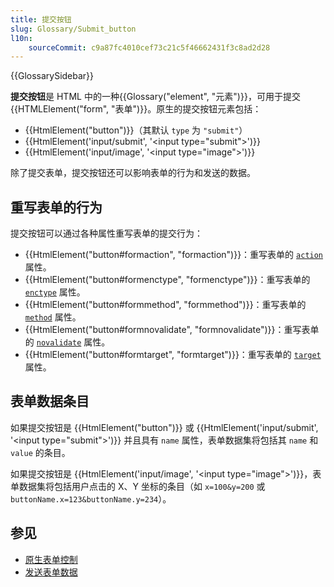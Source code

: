 ```yaml
---
title: 提交按钮
slug: Glossary/Submit_button
l10n:
    sourceCommit: c9a87fc4010cef73c21c5f46662431f3c8ad2d28
---
```


{{GlossarySidebar}}

**提交按钮**是 HTML 中的一种{{Glossary("element", "元素")}}，可用于提交{{HTMLElement("form", "表单")}}。原生的提交按钮元素包括：

- {{HtmlElement("button")}}（其默认 `type` 为 `"submit"`）
- {{HtmlElement('input/submit', '&lt;input type="submit"&gt;')}}
- {{HtmlElement('input/image', '&lt;input type="image"&gt;')}}

除了提交表单，提交按钮还可以影响表单的行为和发送的数据。

## 重写表单的行为

提交按钮可以通过各种属性重写表单的提交行为：

- {{HtmlElement("button#formaction", "formaction")}}：重写表单的 [`action`](/zh-CN/docs/Web/HTML/Element/form#action) 属性。
- {{HtmlElement("button#formenctype", "formenctype")}}：重写表单的  [`enctype`](/zh-CN/docs/Web/HTML/Element/form#enctype) 属性。
- {{HtmlElement("button#formmethod", "formmethod")}}：重写表单的 [`method`](/zh-CN/docs/Web/HTML/Element/form#method) 属性。
- {{HtmlElement("button#formnovalidate", "formnovalidate")}}：重写表单的 [`novalidate`](/zh-CN/docs/Web/HTML/Element/form#novalidate) 属性。
- {{HtmlElement("button#formtarget", "formtarget")}}：重写表单的 [`target`](/zh-CN/docs/Web/HTML/Element/form#target) 属性。

## 表单数据条目

如果提交按钮是 {{HtmlElement("button")}} 或 {{HtmlElement('input/submit', '&lt;input type="submit"&gt;')}} 并且具有 `name` 属性，表单数据集将包括其 `name` 和 `value` 的条目。

如果提交按钮是 {{HtmlElement('input/image', '&lt;input type="image"&gt;')}}，表单数据集将包括用户点击的 X、Y 坐标的条目（如 `x=100&y=200` 或 `buttonName.x=123&buttonName.y=234`）。

## 参见

- [原生表单控制](/zh-CN/docs/Learn/Forms/Basic_native_form_controls)
- [发送表单数据](/zh-CN/docs/Learn/Forms/Sending_and_retrieving_form_data)
